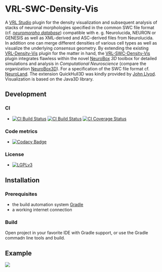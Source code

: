 VRL-SWC-Density-Vis
===================
A [VRL Studio](https://github.com/VRL-Studio/VRL-Studio) plugin for the density visualization and subsequent analysis of stacks of neuronal morphologies specified in the common SWC file format (cf. [*neuromorpho database*](http://neuromorpho.org)) compatible with e. g. Neurolucida, NEURON or GENESIS as well as XML-derived and ASC-derived files from Neurolucida. In addition one can merge different densities of various cell types as well as visualize the underlying *consensus* geometry. By extending the existing [VRL-Density-Vis](https://github.com/NeuroBox3D/VRL-Density-Vis) plugin for the matter in hand, the [VRL-SWC-Density-Vis](https://github.com/stephanmg/VRL-SWC-Density-Vis) plugin integrates flawless within the novel [NeuroBox](http://neurobox.eu/) *3D* toolbox for detailed simulations and analysis in *Computational Neuroscience* (compare the organization [NeuroBox3D](https://github.com/NeuroBox3D)). For a specification of the SWC file format cf. [NeuroLand](http://www.neuronland.org/NLMorphologyConverter/MorphologyFormats/SWC/Spec.html). The extension QuickHull3D was kindly provided by [John Llyod](https://www.cs.ubc.ca/~lloyd/java/quickhull3d.html). Visualization is based on the Java3D library.


## Development

### CI
* [![CI Build Status](https://travis-ci.org/stephanmg/VRL-SWC-Density-Vis.svg?branch=master)](https://travis-ci.org/stephanmg/VRL-SWC-Density-Vis)
[![CI Build Status](https://travis-ci.org/stephanmg/VRL-SWC-Density-Vis.svg?branch=devel)](https://travis-ci.org/stephanmg/VRL-SWC-Density-Vis)
[![CI Coverage Status](https://coveralls.io/repos/stephanmg/VRL-SWC-Density-Vis/badge.png)](https://coveralls.io/r/stephanmg/VRL-SWC-Density-Vis)

### Code metrics
* [![Codacy Badge](https://api.codacy.com/project/badge/grade/1363909ef6d445e7aa758f3b56fa6da5)](https://www.codacy.com/app/stephan_5/VRL-SWC-Density-Vis)

### License
* [![LGPLv3](https://img.shields.io/badge/license-LGPLv3-blue.svg)](./README.md)


## Installation

### Prerequisites
- the build automation system [Gradle](http://www.gradle.org/) 
- a working internet connection

### Build
Open project in your favorite IDE with Gradle support, or use the Gradle commadn line tools and build.

## Example
![](/resources/img/sample.png)
